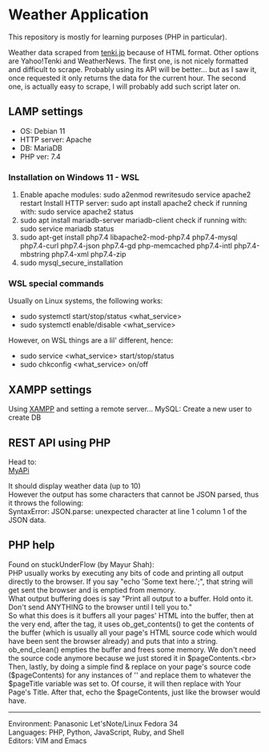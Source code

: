 # Weather Application

This repository is mostly for learning purposes (PHP in particular).

Weather data scraped from [tenki.jp](www.tenki.jp) because of HTML format. Other options are Yahoo!Tenki and WeatherNews. The first one, is not nicely formatted and difficult to scrape. Probably using its API will be better... but as I saw it, once requested it only returns the data for the current hour. The second one, is actually easy to scrape, I will probably add such script later on.

## LAMP settings
- OS: Debian 11
- HTTP server: Apache
- DB: MariaDB
- PHP ver: 7.4

### Installation on Windows 11 - WSL 

1. Enable apache modules:
    sudo a2enmod rewritesudo service apache2 restart
    Install HTTP server:
    sudo apt install apache2
    check if running with: sudo service apache2 status
2. sudo apt install mariadb-server mariadb-client
    check if running with: sudo service mariadb status
3. sudo apt-get install php7.4 libapache2-mod-php7.4 php7.4-mysql php7.4-curl php7.4-json php7.4-gd php-memcached php7.4-intl php7.4-mbstring php7.4-xml php7.4-zip
4. sudo mysql_secure_installation

### WSL special commands
Usually on Linux systems, the following works:
- sudo systemctl start/stop/status <what_service>
- sudo systemctl enable/disable <what_service>

However, on WSL things are a lil' different, hence:
- sudo service <what_service> start/stop/status
- sudo chkconfig <what_service> on/off

## XAMPP settings
Using [XAMPP](https://www.apachefriends.org/) and setting a remote server...
MySQL: Create a new user to create DB

## REST API using PHP
Head to:<br>
[MyAPi](http://webapp.physics/rest-api/index.php/datos/list?limit=10)

It should display weather data (up to 10)<br>
However the output has some characters that cannot be JSON parsed, thus it throws the following:<br>
SyntaxError: JSON.parse: unexpected character at line 1 column 1 of the JSON data.

## PHP help
Found on stuckUnderFlow (by Mayur Shah):<br>
PHP usually works by executing any bits of code and printing all output directly to the browser. If you say "echo 'Some text here.';", that string will get sent the browser and is emptied from memory.<br>
What output buffering does is say "Print all output to a buffer. Hold onto it. Don't send ANYTHING to the browser until I tell you to."<br>
So what this does is it buffers all your pages' HTML into the buffer, then at the very end, after the tag, it uses ob_get_contents() to get the contents of the buffer (which is usually all your page's HTML source code which would have been sent the browser already) and puts that into a string.<br>
ob_end_clean() empties the buffer and frees some memory. We don't need the source code anymore because we just stored it in $pageContents.<br>
Then, lastly, by doing a simple find & replace on your page's source code ($pageContents) for any instances of '' and replace them to whatever the $pageTitle variable was set to. Of course, it will then replace <title><!--TITLE--></title> with Your Page's Title. After that, echo the $pageContents, just like the browser would have.

---
Environment: Panasonic Let'sNote/Linux Fedora 34<br>
Languages: PHP, Python, JavaScript, Ruby, and Shell<br>
Editors: VIM and Emacs
